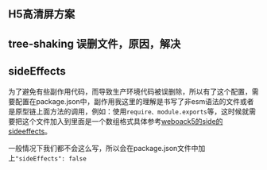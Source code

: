 ## H5高清屏方案

## tree-shaking 误删文件，原因，解决

## sideEffects

为了避免有些副作用代码，而导致生产环境代码被误删除，所以有了这个配置，需要配置在package.json中，副作用我这里的理解是书写了非esm语法的文件或者是原型链上面方法的调用，例如：使用`require、module.exports`等，这时候就需要把这个文件加入到里面是一个数组格式具体参考[weboack5的side的sideeffects](https://link.juejin.cn/?target=https%3A%2F%2Fwebpack.docschina.org%2Fguides%2Ftree-shaking%2F%23clarifying-tree-shaking-and-sideeffects "https://webpack.docschina.org/guides/tree-shaking/#clarifying-tree-shaking-and-sideeffects")。

一般情况下我们都不会这么写，所以会在package.json文件中加上`"sideEffects": false`
